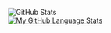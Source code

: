 ![GitHub Stats](https://github-readme-stats.vercel.app/api?username=duongdang2003&theme=tokyonight)
<br>
[![My GitHub Language Stats](https://github-readme-stats.vercel.app/api/top-langs/?username=duongdang2003&langs_count=5&theme=tokyonight)]()
